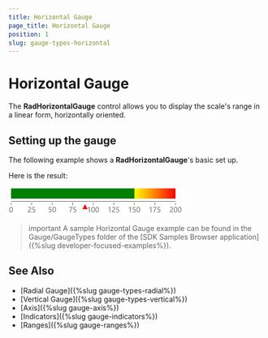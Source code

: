 ```yaml
---
title: Horizontal Gauge
page_title: Horizontal Gauge
position: 1
slug: gauge-types-horizontal
---
```


# Horizontal Gauge

The **RadHorizontalGauge** control allows you to display the scale's range in a linear form, horizontally oriented.

## Setting up the gauge

The following example shows a **RadHorizontalGauge**'s basic set up.

<snippet id='gauge-types-horizontalgauge-xaml'/>
<snippet id='gauge-types-horizontalgauge-code'/>

Here is the result:

![Radial gauge example](../images/gauge-types-horizontal-gauge-0.png) 

>important A sample Horizontal Gauge example can be found in the Gauge/GaugeTypes folder of the [SDK Samples Browser application]({%slug developer-focused-examples%}).

## See Also
- [Radial Gauge]({%slug gauge-types-radial%})
- [Vertical Gauge]({%slug gauge-types-vertical%})
- [Axis]({%slug gauge-axis%})
- [Indicators]({%slug gauge-indicators%})
- [Ranges]({%slug gauge-ranges%})